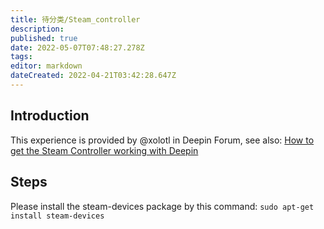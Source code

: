 ```yaml
---
title: 待分类/Steam_controller
description: 
published: true
date: 2022-05-07T07:48:27.278Z
tags: 
editor: markdown
dateCreated: 2022-04-21T03:42:28.647Z
---
```


## Introduction
This experience is provided by @xolotl in Deepin Forum, see also: [How to get the Steam Controller working with Deepin](https://bbs.deepin.org/forum.php?mod=viewthread&tid=139718)

## Steps
Please install the steam-devices package by this command: `sudo apt-get install steam-devices`